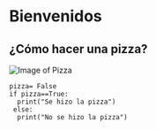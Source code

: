 # Bienvenidos
## ¿Cómo hacer una pizza?

![Image of Pizza](https://www.lavanguardia.com/files/og_thumbnail/files/fp/uploads/2021/03/30/6063031b90a87.r_d.1083-871-0.jpeg)

```
pizza= False
if pizza==True:
  print("Se hizo la pizza")
 else:
  print("No se hizo la pizza")
```
